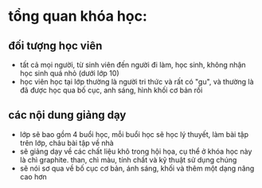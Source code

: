 # tổng quan khóa học:

## đối tượng học viên
- tất cả mọi người, từ sinh viên đến người đi làm, học sinh, không nhận học sinh quá nhỏ (dưới lớp 10)
- học viên học tại lớp thường là người tri thức và rất có "gu", và thường là đã được học qua bố cục, anh sáng, hình khối cơ bản rồi

## các nội dung giảng dạy
- lớp sẽ bao gồm 4 buổi học, mỗi buổi học sẽ học lý thuyết, làm bài tập trên lớp, chảu bài tập về nhà
- sẽ giảng dạy về các chất liệu khô trong hội họa, cụ thể ở khóa học này là chì graphite. than, chì màu, tính chất và kỹ thuật sử dụng chúng
- sẽ nói sơ qua về bố cục cơ bản, ánh sáng, khối và thêm một dạng nâng cao hơn
